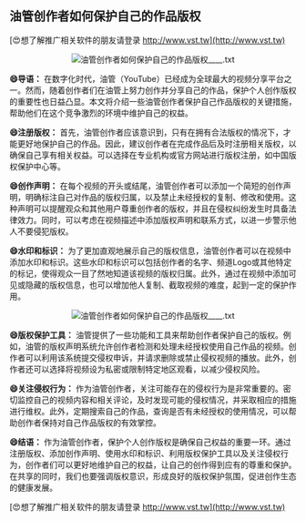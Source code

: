 ## **油管创作者如何保护自己的作品版权**

[😍想了解推广相关软件的朋友请登录 http://www.vst.tw](http://www.vst.tw)

 <center><img src="https://vst.tw/MP4/tuiguang/png/5.png" alt="油管创作者如何保护自己的作品版权____.txt"></center>

**😄导语：**
在数字化时代，油管（YouTube）已经成为全球最大的视频分享平台之一。然而，随着创作者们在油管上努力创作并分享自己的作品，保护个人创作版权的重要性也日益凸显。本文将介绍一些油管创作者保护自己作品版权的关键措施，帮助他们在这个竞争激烈的环境中维护自己的权益。

**😄注册版权：**
首先，油管创作者应该意识到，只有在拥有合法版权的情况下，才能更好地保护自己的作品。因此，建议创作者在完成作品后及时注册相关版权，以确保自己享有相关权益。可以选择在专业机构或官方网站进行版权注册，如中国版权保护中心等。

**😄创作声明：**
在每个视频的开头或结尾，油管创作者可以添加一个简短的创作声明，明确标注自己对作品的版权归属，以及禁止未经授权的复制、修改和使用。这种声明可以提醒观众和其他用户尊重创作者的版权，并且在侵权纠纷发生时具备法律效力。同时，可以考虑在视频描述中添加版权声明和联系方式，以进一步警示他人不要侵犯版权。

**😄水印和标识：**
为了更加直观地展示自己的版权信息，油管创作者可以在视频中添加水印和标识。这些水印和标识可以包括创作者的名字、频道Logo或其他特定的标记，使得观众一目了然地知道该视频的版权归属。此外，通过在视频中添加可见或隐藏的版权信息，也可以增加他人复制、截取视频的难度，起到一定的保护作用。

 <center><img src="https://vst.tw/MP4/tuiguang/png/5.png" alt="油管创作者如何保护自己的作品版权____.txt"></center>

**😄版权保护工具：**
油管提供了一些功能和工具来帮助创作者保护自己的版权。例如，油管的版权声明系统允许创作者检测和处理未经授权使用自己作品的视频。创作者可以利用该系统提交侵权申诉，并请求删除或禁止侵权视频的播放。此外，创作者还可以选择将视频设为私密或限制特定地区观看，以减少侵权风险。

**😄关注侵权行为：**
作为油管创作者，关注可能存在的侵权行为是非常重要的。密切监控自己的视频内容和相关评论，及时发现可能的侵权情况，并采取相应的措施进行维权。此外，定期搜索自己的作品，查询是否有未经授权的使用情况，可以帮助创作者保持对自己作品版权的有效掌控。

**😄结语：**
作为油管创作者，保护个人创作版权是确保自己权益的重要一环。通过注册版权、添加创作声明、使用水印和标识、利用版权保护工具以及关注侵权行为，创作者们可以更好地维护自己的权益，让自己的创作得到应有的尊重和保护。在共享的同时，我们也要强调版权意识，形成良好的版权保护氛围，促进创作生态的健康发展。

[😍想了解推广相关软件的朋友请登录 http://www.vst.tw](http://www.vst.tw)



